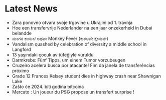 # Latest News
-  Zara ponovno otvara svoje trgovine u Ukrajini od 1. travnja
-  Hoe een transfervrije Nederlander na een jaar onzekerheid in Dubai belandde
-  ಮಂಗನ ಕಾಯಿಲೆ ಅಥವಾ Monkey Fever (ಕುಶಲವೇ ಕ್ಷೇಮವೇ)
-  Vandalism quashed by celebration of diversity a middle school in Langford
-  13 yaşındaki çocuk av tüfeğiyle vuruldu
-  Darmkrebs: Fünf Tipps, um einem Tumor vorzubeugen
-  Cruzeiro acelera busca por atacante! Fim da janela de transferências próximo
-  Grade 12 Frances Kelsey student dies in highway crash near Shawnigan Lake
-  Zašto će 2024. biti godina bitcoina
-  Mercato : Un joueur du PSG propose un transfert surprise !
